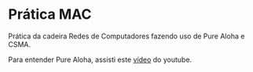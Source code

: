 # Prática MAC
Prática da cadeira Redes de Computadores fazendo uso de Pure Aloha e CSMA.


Para entender Pure Aloha, assisti este [vídeo](https://www.youtube.com/watch?v=j4-r0e7DjqY) do youtube.


